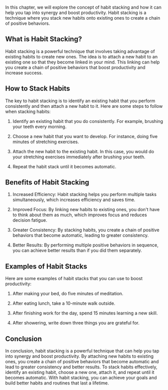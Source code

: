 
In this chapter, we will explore the concept of habit stacking and how it can help you tap into synergy and boost productivity. Habit stacking is a technique where you stack new habits onto existing ones to create a chain of positive behaviors.

What is Habit Stacking?
-----------------------

Habit stacking is a powerful technique that involves taking advantage of existing habits to create new ones. The idea is to attach a new habit to an existing one so that they become linked in your mind. This linking can help you create a chain of positive behaviors that boost productivity and increase success.

How to Stack Habits
-------------------

The key to habit stacking is to identify an existing habit that you perform consistently and then attach a new habit to it. Here are some steps to follow when stacking habits:

1. Identify an existing habit that you do consistently. For example, brushing your teeth every morning.

2. Choose a new habit that you want to develop. For instance, doing five minutes of stretching exercises.

3. Attach the new habit to the existing habit. In this case, you would do your stretching exercises immediately after brushing your teeth.

4. Repeat the habit stack until it becomes automatic.

Benefits of Habit Stacking
--------------------------

1. Increased Efficiency: Habit stacking helps you perform multiple tasks simultaneously, which increases efficiency and saves time.

2. Improved Focus: By linking new habits to existing ones, you don't have to think about them as much, which improves focus and reduces decision fatigue.

3. Greater Consistency: By stacking habits, you create a chain of positive behaviors that become automatic, leading to greater consistency.

4. Better Results: By performing multiple positive behaviors in sequence, you can achieve better results than if you did them separately.

Examples of Habit Stacks
------------------------

Here are some examples of habit stacks that you can use to boost productivity:

1. After making your bed, do five minutes of meditation.

2. After eating lunch, take a 10-minute walk outside.

3. After finishing work for the day, spend 15 minutes learning a new skill.

4. After showering, write down three things you are grateful for.

Conclusion
----------

In conclusion, habit stacking is a powerful technique that can help you tap into synergy and boost productivity. By attaching new habits to existing ones, you create a chain of positive behaviors that become automatic and lead to greater consistency and better results. To stack habits effectively, identify an existing habit, choose a new one, attach it, and repeat until it becomes automatic. With habit stacking, you can achieve your goals and build better habits and routines that last a lifetime.
